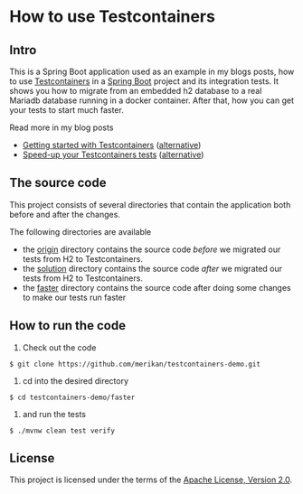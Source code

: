 # How to use Testcontainers
## Intro

This is a Spring Boot application used as an example in my blogs posts, how to use [Testcontainers](https://www.testcontainers.org/) in a [Spring Boot](https://spring.io/projects/spring-boot) project and 
its integration tests. It shows you how to migrate from an embedded h2 database to a real Mariadb database running 
in a docker container. After that, how you can get your tests to start much faster.

Read more in my blog posts
* [Getting started with Testcontainers](https://callistaenterprise.se/blogg/teknik/2020/10/08/getting-started-with-testcontainers/) ([alternative](https://merikan.com/2020/10/getting-started-with-testcontainers/))
* [Speed-up your Testcontainers tests](https://callistaenterprise.se/blogg/teknik/2020/10/09/speed-up-your-testcontainers-tests/) ([alternative](https://merikan.com/2020/10/speed-up-your-testcontainers-tests/))

## The source code
This project consists of several directories that contain the application both before and after the changes. 

The following directories are available
* the [origin](origin) directory contains the source code *before* we migrated our tests from H2 to Testcontainers.
* the [solution](solution) directory contains the source code *after* we migrated our tests from H2 to Testcontainers.
* the [faster](faster) directory contains the source code after doing some changes to make our tests run faster

## How to run the code
1. Check out the code
```
$ git clone https://github.com/merikan/testcontainers-demo.git
```
1. cd into the desired directory
```
$ cd testcontainers-demo/faster
```
1. and run the tests
```
$ ./mvnw clean test verify
```

## License

This project is licensed under the terms of the [Apache License, Version 2.0](LICENSE).
